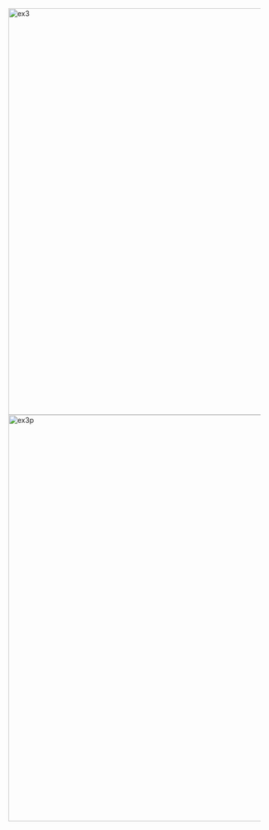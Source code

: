 <img width="812" alt="ex3" src="https://github.com/Samismail2010/Data-Structures-and-Algorithms/assets/88996409/61c3d1aa-fbb4-44a0-9e7a-737ddd994706">
<img width="812" alt="ex3p" src="https://github.com/Samismail2010/Data-Structures-and-Algorithms/assets/88996409/76d9e5e6-1835-4c9e-b8c1-48290d1a097d">
